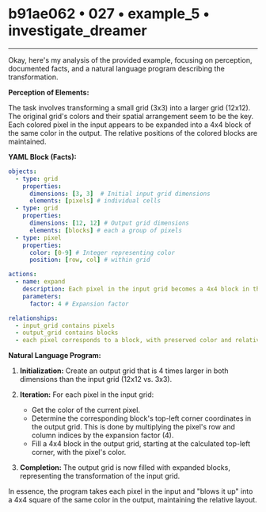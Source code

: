 # b91ae062 • 027 • example_5 • investigate_dreamer

---
Okay, here's my analysis of the provided example, focusing on perception, documented facts, and a natural language program describing the transformation.

**Perception of Elements:**

The task involves transforming a small grid (3x3) into a larger grid (12x12).  The original grid's colors and their spatial arrangement seem to be the key. Each colored pixel in the input appears to be expanded into a 4x4 block of the same color in the output. The relative positions of the colored blocks are maintained.

**YAML Block (Facts):**



```yaml
objects:
  - type: grid
    properties:
      dimensions: [3, 3]  # Initial input grid dimensions
      elements: [pixels] # individual cells
  - type: grid
    properties:
      dimensions: [12, 12] # Output grid dimensions
      elements: [blocks] # each a group of pixels
  - type: pixel
    properties:
      color: [0-9] # Integer representing color
      position: [row, col] # within grid

actions:
  - name: expand
    description: Each pixel in the input grid becomes a 4x4 block in the output grid.
    parameters:
      factor: 4 # Expansion factor

relationships:
  - input_grid contains pixels
  - output_grid contains blocks
  - each pixel corresponds to a block, with preserved color and relative positioning
```



**Natural Language Program:**

1.  **Initialization:** Create an output grid that is 4 times larger in both dimensions than the input grid (12x12 vs. 3x3).

2.  **Iteration:** For each pixel in the input grid:
    *   Get the color of the current pixel.
    *   Determine the corresponding block's top-left corner coordinates in the output grid. This is done by multiplying the pixel's row and column indices by the expansion factor (4).
    *   Fill a 4x4 block in the output grid, starting at the calculated top-left corner, with the pixel's color.

3.  **Completion:** The output grid is now filled with expanded blocks, representing the transformation of the input grid.

In essence, the program takes each pixel in the input and "blows it up" into a 4x4 square of the same color in the output, maintaining the relative layout.

